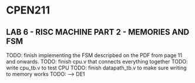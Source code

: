 
# CPEN211
## LAB 6 - RISC MACHINE PART 2 - MEMORIES AND FSM
TODO: finish implementing the FSM descripbed on the PDF from page 11 and onwards.
TODO: finish cpu.v that connects everything together
TODO: write cpu_tb.v to test CPU
TODO: finish datapath_tb.v to make sure writing to memory works
TODO: --> DE1

